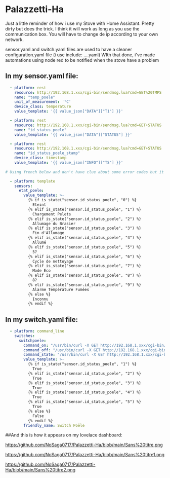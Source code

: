 # Palazzetti-Ha

Just a little reminder of how i use my Stove with Home Assistant. Pretty dirty but does the trick.
I think it will work as long as you use the communication box. You will have to change de ip according to your own network.

sensor.yaml and switch.yaml files are used to have a cleaner configuration.yaml file (i use include: ....yaml)
WIth that done, i've made automations using node red to be notified when the stove have a problem


## In my sensor.yaml file:
```yaml
  - platform: rest
    resource: http://192.168.1.xxx/cgi-bin/sendmsg.lua?cmd=GET%20TMPS
    name: "temp_poele"
    unit_of_measurement: '°C'
    device_class: temperature
    value_template: '{{ value_json["DATA"]["T1"] }}'

  - platform: rest
    resource: http://192.168.1.xxx/cgi-bin/sendmsg.lua?cmd=GET+STATUS
    name: "id_status_poele"
    value_template: '{{ value_json["DATA"]["STATUS"] }}'

  - platform: rest
    resource: http://192.168.1.xxx/cgi-bin/sendmsg.lua?cmd=GET+STATUS
    name: "id_status_poele_stamp"
    device_class: timestamp
    value_template: '{{ value_json["INFO"]["TS"] }}'
  
# Using french below and don't have clue about some error codes but it's not a big deal

  - platform: template
    sensors:
      etat_poele:
        value_template: >- 
          {% if is_state("sensor.id_status_poele", "0") %}
            Eteint
          {% elif is_state("sensor.id_status_poele", "1") %}
            Chargement Pelets
          {% elif is_state("sensor.id_status_poele", "2") %}
            Allumage du Brasier
          {% elif is_state("sensor.id_status_poele", "3") %}
            Fin d'Allumage
          {% elif is_state("sensor.id_status_poele", "4") %}
            Allumé
          {% elif is_state("sensor.id_status_poele", "5") %}
            5?
          {% elif is_state("sensor.id_status_poele", "6") %}
            Cycle de nettoyage
          {% elif is_state("sensor.id_status_poele", "7") %}
            Mode Eco
          {% elif is_state("sensor.id_status_poele", "8") %}
            8?
          {% elif is_state("sensor.id_status_poele", "9") %}
            Alarme Température Fumées
          {% else %}
            Inconnu
          {% endif %}
```
## In my switch.yaml file:
```yaml
  - platform: command_line
    switches:
      switchpoele:
        command_on: "/usr/bin/curl -X GET http://192.168.1.xxx/cgi-bin/sendmsg.lua?cmd=CMD+ON"
        command_off: "/usr/bin/curl -X GET http://192.168.1.xxx/cgi-bin/sendmsg.lua?cmd=CMD+OFF"
        command_state: "/usr/bin/curl -X GET http://192.168.1.xxx/cgi-bin/sendmsg.lua?cmd=GET+STATUS"
        value_template: >- 
          {% if is_state("sensor.id_status_poele", "1") %}
            True
          {% elif is_state("sensor.id_status_poele", "2") %}
            True
          {% elif is_state("sensor.id_status_poele", "3") %}
            True
          {% elif is_state("sensor.id_status_poele", "4") %}
            True
          {% elif is_state("sensor.id_status_poele", "5") %}
            True
          {% else %}
            False
          {% endif %}
        friendly_name: Switch Poële
```      

##And this is how it appears on my lovelace dashboard:

https://github.com/NoSaga0717/Palazzetti-Ha/blob/main/Sans%20titre.png

https://github.com/NoSaga0717/Palazzetti-Ha/blob/main/Sans%20titre1.png

https://github.com/NoSaga0717/Palazzetti-Ha/blob/main/Sans%20titre2.png

